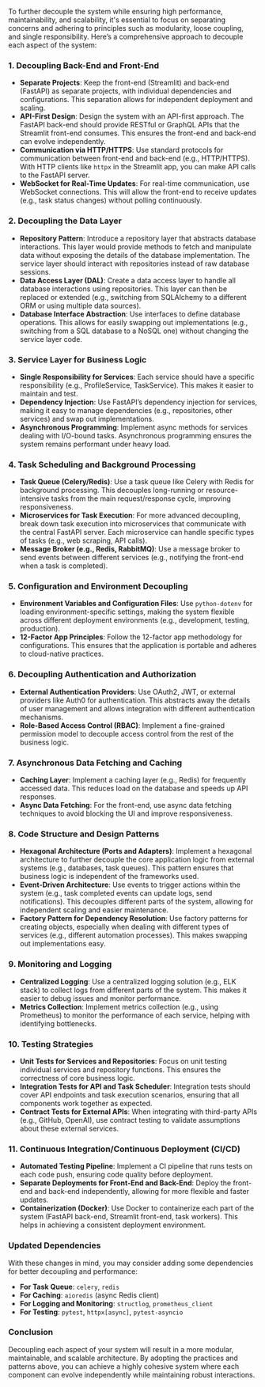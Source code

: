 To further decouple the system while ensuring high performance, maintainability, and scalability, it's essential to focus on separating concerns and adhering to principles such as modularity, loose coupling, and single responsibility. Here’s a comprehensive approach to decouple each aspect of the system:

### 1. **Decoupling Back-End and Front-End**

   - **Separate Projects**: Keep the front-end (Streamlit) and back-end (FastAPI) as separate projects, with individual dependencies and configurations. This separation allows for independent deployment and scaling.
   - **API-First Design**: Design the system with an API-first approach. The FastAPI back-end should provide RESTful or GraphQL APIs that the Streamlit front-end consumes. This ensures the front-end and back-end can evolve independently.
   - **Communication via HTTP/HTTPS**: Use standard protocols for communication between front-end and back-end (e.g., HTTP/HTTPS). With HTTP clients like `httpx` in the Streamlit app, you can make API calls to the FastAPI server.
   - **WebSocket for Real-Time Updates**: For real-time communication, use WebSocket connections. This will allow the front-end to receive updates (e.g., task status changes) without polling continuously.

### 2. **Decoupling the Data Layer**

   - **Repository Pattern**: Introduce a repository layer that abstracts database interactions. This layer would provide methods to fetch and manipulate data without exposing the details of the database implementation. The service layer should interact with repositories instead of raw database sessions.
   - **Data Access Layer (DAL)**: Create a data access layer to handle all database interactions using repositories. This layer can then be replaced or extended (e.g., switching from SQLAlchemy to a different ORM or using multiple data sources).
   - **Database Interface Abstraction**: Use interfaces to define database operations. This allows for easily swapping out implementations (e.g., switching from a SQL database to a NoSQL one) without changing the service layer code.

### 3. **Service Layer for Business Logic**

   - **Single Responsibility for Services**: Each service should have a specific responsibility (e.g., ProfileService, TaskService). This makes it easier to maintain and test.
   - **Dependency Injection**: Use FastAPI’s dependency injection for services, making it easy to manage dependencies (e.g., repositories, other services) and swap out implementations.
   - **Asynchronous Programming**: Implement async methods for services dealing with I/O-bound tasks. Asynchronous programming ensures the system remains performant under heavy load.

### 4. **Task Scheduling and Background Processing**

   - **Task Queue (Celery/Redis)**: Use a task queue like Celery with Redis for background processing. This decouples long-running or resource-intensive tasks from the main request/response cycle, improving responsiveness.
   - **Microservices for Task Execution**: For more advanced decoupling, break down task execution into microservices that communicate with the central FastAPI server. Each microservice can handle specific types of tasks (e.g., web scraping, API calls).
   - **Message Broker (e.g., Redis, RabbitMQ)**: Use a message broker to send events between different services (e.g., notifying the front-end when a task is completed).

### 5. **Configuration and Environment Decoupling**

   - **Environment Variables and Configuration Files**: Use `python-dotenv` for loading environment-specific settings, making the system flexible across different deployment environments (e.g., development, testing, production).
   - **12-Factor App Principles**: Follow the 12-factor app methodology for configurations. This ensures that the application is portable and adheres to cloud-native practices.

### 6. **Decoupling Authentication and Authorization**

   - **External Authentication Providers**: Use OAuth2, JWT, or external providers like Auth0 for authentication. This abstracts away the details of user management and allows integration with different authentication mechanisms.
   - **Role-Based Access Control (RBAC)**: Implement a fine-grained permission model to decouple access control from the rest of the business logic.

### 7. **Asynchronous Data Fetching and Caching**

   - **Caching Layer**: Implement a caching layer (e.g., Redis) for frequently accessed data. This reduces load on the database and speeds up API responses.
   - **Async Data Fetching**: For the front-end, use async data fetching techniques to avoid blocking the UI and improve responsiveness.

### 8. **Code Structure and Design Patterns**

   - **Hexagonal Architecture (Ports and Adapters)**: Implement a hexagonal architecture to further decouple the core application logic from external systems (e.g., databases, task queues). This pattern ensures that business logic is independent of the frameworks used.
   - **Event-Driven Architecture**: Use events to trigger actions within the system (e.g., task completed events can update logs, send notifications). This decouples different parts of the system, allowing for independent scaling and easier maintenance.
   - **Factory Pattern for Dependency Resolution**: Use factory patterns for creating objects, especially when dealing with different types of services (e.g., different automation processes). This makes swapping out implementations easy.

### 9. **Monitoring and Logging**

   - **Centralized Logging**: Use a centralized logging solution (e.g., ELK stack) to collect logs from different parts of the system. This makes it easier to debug issues and monitor performance.
   - **Metrics Collection**: Implement metrics collection (e.g., using Prometheus) to monitor the performance of each service, helping with identifying bottlenecks.

### 10. **Testing Strategies**

   - **Unit Tests for Services and Repositories**: Focus on unit testing individual services and repository functions. This ensures the correctness of core business logic.
   - **Integration Tests for API and Task Scheduler**: Integration tests should cover API endpoints and task execution scenarios, ensuring that all components work together as expected.
   - **Contract Tests for External APIs**: When integrating with third-party APIs (e.g., GitHub, OpenAI), use contract testing to validate assumptions about these external services.

### 11. **Continuous Integration/Continuous Deployment (CI/CD)**

   - **Automated Testing Pipeline**: Implement a CI pipeline that runs tests on each code push, ensuring code quality before deployment.
   - **Separate Deployments for Front-End and Back-End**: Deploy the front-end and back-end independently, allowing for more flexible and faster updates.
   - **Containerization (Docker)**: Use Docker to containerize each part of the system (FastAPI back-end, Streamlit front-end, task workers). This helps in achieving a consistent deployment environment.

### Updated Dependencies

With these changes in mind, you may consider adding some dependencies for better decoupling and performance:

- **For Task Queue**: `celery`, `redis`
- **For Caching**: `aioredis` (async Redis client)
- **For Logging and Monitoring**: `structlog`, `prometheus_client`
- **For Testing**: `pytest`, `httpx[async]`, `pytest-asyncio`

### Conclusion

Decoupling each aspect of your system will result in a more modular, maintainable, and scalable architecture. By adopting the practices and patterns above, you can achieve a highly cohesive system where each component can evolve independently while maintaining robust interactions.
